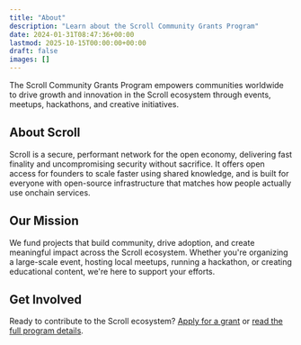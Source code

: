 ```yaml
---
title: "About"
description: "Learn about the Scroll Community Grants Program"
date: 2024-01-31T08:47:36+00:00
lastmod: 2025-10-15T00:00:00+00:00
draft: false
images: []
---
```


The Scroll Community Grants Program empowers communities worldwide to drive growth and innovation in the Scroll ecosystem through events, meetups, hackathons, and creative initiatives.

## About Scroll

Scroll is a secure, performant network for the open economy, delivering fast finality and uncompromising security without sacrifice. It offers open access for founders to scale faster using shared knowledge, and is built for everyone with open-source infrastructure that matches how people actually use onchain services.

## Our Mission

We fund projects that build community, drive adoption, and create meaningful impact across the Scroll ecosystem. Whether you're organizing a large-scale event, hosting local meetups, running a hackathon, or creating educational content, we're here to support your efforts.

## Get Involved

Ready to contribute to the Scroll ecosystem? [Apply for a grant](https://gap.karmahq.xyz/community/scroll/admin/funding-platform/958_42161/applications) or [read the full program details](https://forum.scroll.io/t/introducing-community-grants-support-program/1164).
